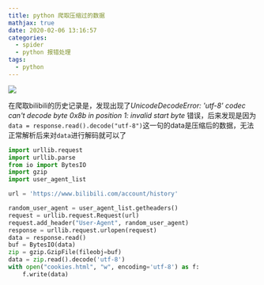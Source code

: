 ```yaml
---
title: python 爬取压缩过的数据
mathjax: true
date: 2020-02-06 13:16:57
categories:
  - spider
  - python 报错处理
tags:
  - python
---
```


![](https://wx4.sinaimg.cn/mw690/0083TyOJly1gbmm3u79pwj31hc0u0qn6.jpg)

<!--less-->

在爬取bilibili的历史记录是，发现出现了*UnicodeDecodeError: 'utf-8' codec can't decode byte 0x8b in position 1: invalid start byte* 错误，后来发现是因为``data = response.read().decode("utf-8")``这一句的data是压缩后的数据，无法正常解析后来对``data``进行解码就可以了

```py
import urllib.request
import urllib.parse
from io import BytesIO
import gzip
import user_agent_list

url = 'https://www.bilibili.com/account/history'

random_user_agent = user_agent_list.getheaders()
request = urllib.request.Request(url)
request.add_header("User-Agent", random_user_agent)
response = urllib.request.urlopen(request)
data = response.read()
buf = BytesIO(data)
zip = gzip.GzipFile(fileobj=buf)
data = zip.read().decode('utf-8')
with open("cookies.html", "w", encoding='utf-8') as f:
    f.write(data)
```


